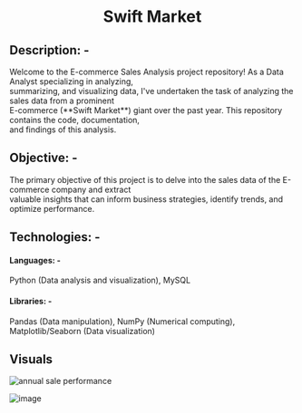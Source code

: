 <h1 align = "center" >Swift Market</h1>
<h2>Description: -</h2>
Welcome to the E-commerce Sales Analysis project repository! As a Data Analyst specializing in analyzing,<br> summarizing, and visualizing data, I've undertaken the task of analyzing the sales data from a prominent <br>E-commerce (**Swift Market**) giant over the past year. This repository contains the code, documentation,<br> and findings of this analysis.
<h2>Objective: -</h2>
The primary objective of this project is to delve into the sales data of the E-commerce company and extract<br> valuable insights that can inform business strategies, identify trends, and optimize performance.
<h2>Technologies: -</h2>
<h4>Languages: -</h4>
Python (Data analysis and visualization), MySQL
<h4>Libraries: -</h4>
Pandas (Data manipulation), NumPy (Numerical computing), Matplotlib/Seaborn (Data visualization)
<h2>Visuals</h2>

![annual  sale performance](https://github.com/aniveshsharma/Ecommerce-Data-Analysis/assets/143382095/6920b3ed-fa17-4a57-b62b-2924f293bd1e)

![image](https://github.com/aniveshsharma/Ecommerce-Data-Analysis/assets/143382095/e9c31f55-e6ce-4326-a21c-e555f820a6e5)

